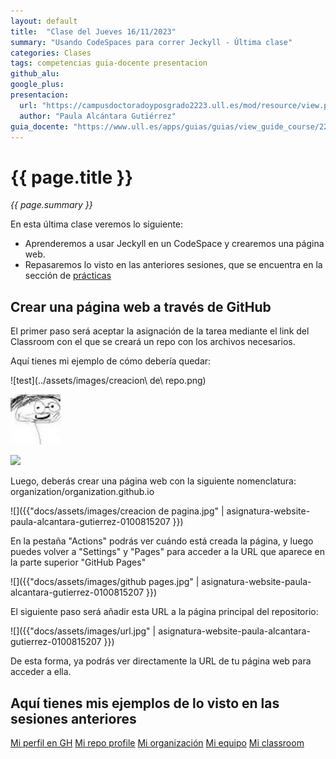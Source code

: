 ```yaml
---
layout: default
title:  "Clase del Jueves 16/11/2023"
summary: "Usando CodeSpaces para correr Jeckyll - Última clase"
categories: Clases
tags: competencias guia-docente presentacion
github_alu: 
google_plus: 
presentacion: 
  url: "https://campusdoctoradoyposgrado2223.ull.es/mod/resource/view.php?id=843"
  author: "Paula Alcántara Gutiérrez"
guia_docente: "https://www.ull.es/apps/guias/guias/view_guide_course/2223/125771143"
---
```


# {{ page.title }}

*{{ page.summary }}*

En esta última clase veremos lo siguiente: 

- Aprenderemos a usar Jeckyll en un CodeSpace y crearemos una página web.
- Repasaremos lo visto en las anteriores sesiones, que se encuentra en la sección de [prácticas](https://ull-mfp-aet-2324.github.io/asignatura-website-paula-alcantara-gutierrez-0100815207//index.html)

## Crear una página web a través de GitHub

El primer paso será aceptar la asignación de la tarea mediante el link del Classroom con el que se creará un repo con los archivos necesarios.

Aquí tienes mi ejemplo de cómo debería quedar:

![test](../assets/images/creacion\ de\ repo.png)

![img](docs/assets/images/casianogravatar.jpeg)

![]({{""|asignatura-website-paula-alcantara-gutierrez-0100815207}})

Luego, deberás crear una página web con la siguiente nomenclatura: organization/organization.github.io 

![]({{"docs/assets/images/creacion de pagina.jpg" | asignatura-website-paula-alcantara-gutierrez-0100815207 }})

En la pestaña "Actions" podrás ver cuándo está creada la página, y luego puedes volver a "Settings" y "Pages" para acceder a la URL que aparece en la parte superior "GitHub Pages"

![]({{"docs/assets/images/github pages.jpg" | asignatura-website-paula-alcantara-gutierrez-0100815207 }})

El siguiente paso será añadir esta URL a la página principal del repositorio:

![]({{"docs/assets/images/url.jpg" | asignatura-website-paula-alcantara-gutierrez-0100815207 }})

De esta forma, ya podrás ver directamente la URL de tu página web para acceder a ella.

## Aquí tienes mis ejemplos de lo visto en las sesiones anteriores 

[Mi perfil en GH](https://github.com/Paula150395)
[Mi repo profile](https://github.com/Paula150395/Paula150395)
[Mi organización](https://github.com/ULL-MFP-AET-2324-alu0100815207)
[Mi equipo](https://github.com/ULL-MFP-AET-2324/equipos-eq-cristian-oscar-paula)
[Mi classroom](https://classroom.github.com/classrooms/149107114-ull-mfp-aet-2324-alu0100815207)


